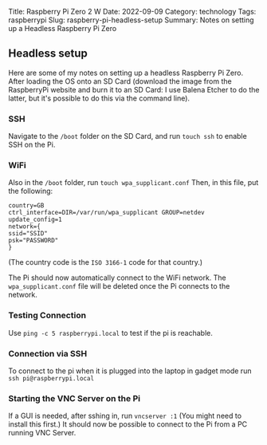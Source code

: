 Title: Raspberry Pi Zero 2 W
Date: 2022-09-09
Category: technology
Tags: raspberrypi
Slug: raspberry-pi-headless-setup
Summary: Notes on setting up a Headless Raspberry Pi Zero

## Headless setup

Here are some of my notes on setting up a headless Raspberry Pi Zero. After loading the OS onto an SD Card (download the image from the RaspberryPi website and burn it to an SD Card: I use Balena Etcher to do the latter, but it's possible to do this via the command line).

### SSH

Navigate to the `/boot` folder on the SD Card, and run `touch ssh` to enable SSH on the Pi.

### WiFi

Also in the `/boot` folder, run `touch wpa_supplicant.conf` Then, in this file, put the following:

```
country=GB
ctrl_interface=DIR=/var/run/wpa_supplicant GROUP=netdev
update_config=1
network={
ssid="SSID"
psk="PASSWORD"
}
```

(The country code is the `ISO 3166-1` code for that country.)

The Pi should now automatically connect to the WiFi network. The `wpa_supplicant.conf` file will be deleted once the Pi connects to the network.

### Testing Connection

Use `ping -c 5 raspberrypi.local` to test if the pi is reachable.

### Connection via SSH

To connect to the pi when it is plugged into the laptop in gadget mode run `ssh pi@raspberrypi.local`

### Starting the VNC Server on the Pi

If a GUI is needed, after sshing in, run `vncserver :1` (You might need to install this first.) It should now be possible to connect to the Pi from a PC running VNC Server.
